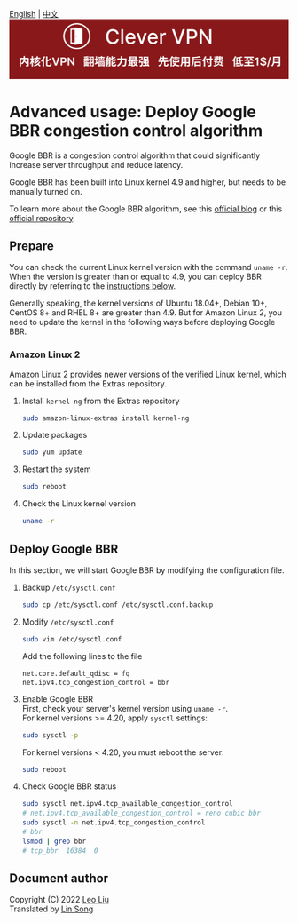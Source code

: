 [English](bbr.md) | [中文](bbr-zh.md)
[![](https://github.com/vpn-wiki/setup-ipsec-vpn/blob/master/vpn-wiki/clever-vpn.png)](https://www.clever-vpn.net)

# Advanced usage: Deploy Google BBR congestion control algorithm

Google BBR is a congestion control algorithm that could significantly increase server throughput and reduce latency.

Google BBR has been built into Linux kernel 4.9 and higher, but needs to be manually turned on.

To learn more about the Google BBR algorithm, see this [official blog](https://cloud.google.com/blog/products/networking/tcp-bbr-congestion-control-comes-to-gcp-your-internet-just-got-faster) or this [official repository](https://github.com/google/bbr).

## Prepare

You can check the current Linux kernel version with the command `uname -r`. When the version is greater than or equal to 4.9, you can deploy BBR directly by referring to the [instructions below](#deploy-google-bbr).

Generally speaking, the kernel versions of Ubuntu 18.04+, Debian 10+, CentOS 8+ and RHEL 8+ are greater than 4.9. But for Amazon Linux 2, you need to update the kernel in the following ways before deploying Google BBR.

### Amazon Linux 2

Amazon Linux 2 provides newer versions of the verified Linux kernel, which can be installed from the Extras repository.

1. Install `kernel-ng` from the Extras repository
   ```bash
   sudo amazon-linux-extras install kernel-ng
   ```
2. Update packages
   ```bash
   sudo yum update
   ```
3. Restart the system
   ```bash
   sudo reboot
   ```
4. Check the Linux kernel version
   ```bash
   uname -r
   ```

## Deploy Google BBR

In this section, we will start Google BBR by modifying the configuration file.

1. Backup `/etc/sysctl.conf`
   ```bash
   sudo cp /etc/sysctl.conf /etc/sysctl.conf.backup
   ```
2. Modify `/etc/sysctl.conf`
   ```bash
   sudo vim /etc/sysctl.conf
   ```
   Add the following lines to the file
   ```
   net.core.default_qdisc = fq
   net.ipv4.tcp_congestion_control = bbr
   ```
3. Enable Google BBR   
   First, check your server's kernel version using `uname -r`.   
   For kernel versions >= 4.20, apply `sysctl` settings:
   ```bash
   sudo sysctl -p
   ```
   For kernel versions < 4.20, you must reboot the server:
   ```bash
   sudo reboot
   ```
4. Check Google BBR status
   ```bash
   sudo sysctl net.ipv4.tcp_available_congestion_control
   # net.ipv4.tcp_available_congestion_control = reno cubic bbr
   sudo sysctl -n net.ipv4.tcp_congestion_control
   # bbr
   lsmod | grep bbr
   # tcp_bbr  16384  0
   ```

## Document author

Copyright (C) 2022 [Leo Liu](https://github.com/optimusleobear)   
Translated by [Lin Song](https://github.com/hwdsl2)
